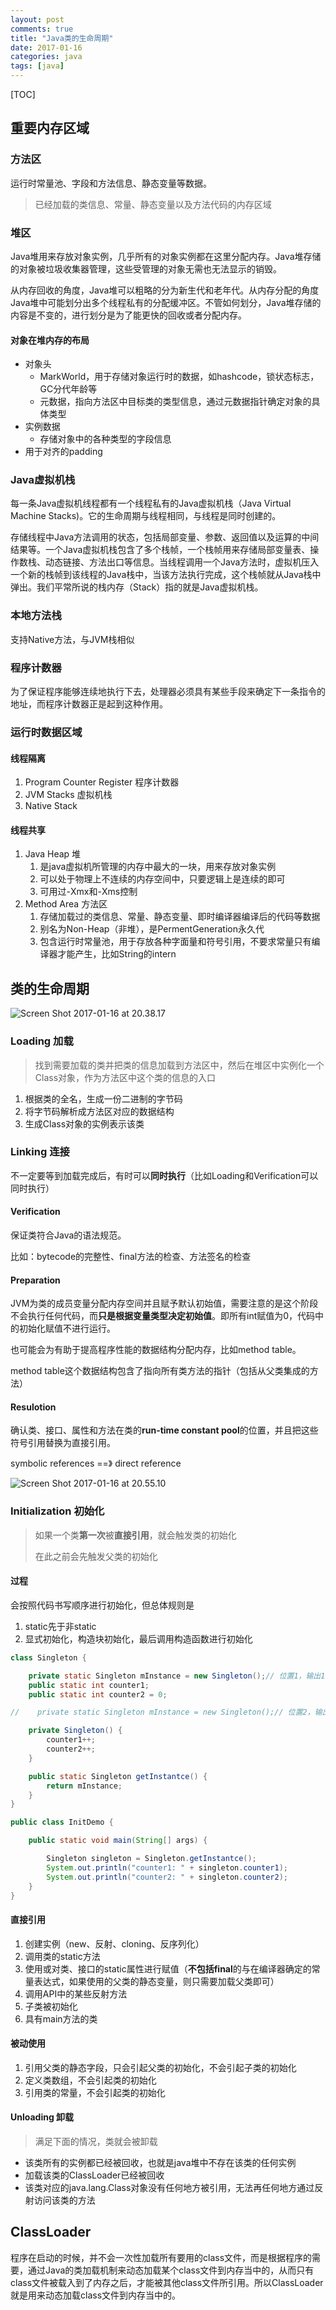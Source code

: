 ```yaml
---
layout: post
comments: true
title: "Java类的生命周期"
date: 2017-01-16
categories: java
tags: [java]
---
```


[TOC]

## 重要内存区域 ##

### 方法区

运行时常量池、字段和方法信息、静态变量等数据。

>已经加载的类信息、常量、静态变量以及方法代码的内存区域


### 堆区

Java堆用来存放对象实例，几乎所有的对象实例都在这里分配内存。Java堆存储的对象被垃圾收集器管理，这些受管理的对象无需也无法显示的销毁。

从内存回收的角度，Java堆可以粗略的分为新生代和老年代。从内存分配的角度Java堆中可能划分出多个线程私有的分配缓冲区。不管如何划分，Java堆存储的内容是不变的，进行划分是为了能更快的回收或者分配内存。

#### 对象在堆内存的布局

*   对象头
    *   MarkWorld，用于存储对象运行时的数据，如hashcode，锁状态标志，GC分代年龄等
    *   元数据，指向方法区中目标类的类型信息，通过元数据指针确定对象的具体类型
*   实例数据
    *   存储对象中的各种类型的字段信息
*   用于对齐的padding

### Java虚拟机栈

每一条Java虚拟机线程都有一个线程私有的Java虚拟机栈（Java Virtual Machine Stacks)。它的生命周期与线程相同，与线程是同时创建的。

存储线程中Java方法调用的状态，包括局部变量、参数、返回值以及运算的中间结果等。一个Java虚拟机栈包含了多个栈帧，一个栈帧用来存储局部变量表、操作数栈、动态链接、方法出口等信息。当线程调用一个Java方法时，虚拟机压入一个新的栈帧到该线程的Java栈中，当该方法执行完成，这个栈帧就从Java栈中弹出。我们平常所说的栈内存（Stack）指的就是Java虚拟机栈。

### 本地方法栈

支持Native方法，与JVM栈相似

### 程序计数器

为了保证程序能够连续地执行下去，处理器必须具有某些手段来确定下一条指令的地址，而程序计数器正是起到这种作用。



### 运行时数据区域

#### 线程隔离

1. Program Counter Register 程序计数器
2. JVM Stacks 虚拟机栈
3. Native  Stack

#### 线程共享

1. Java Heap 堆
   1. 是java虚拟机所管理的内存中最大的一块，用来存放对象实例
   2. 可以处于物理上不连续的内存空间中，只要逻辑上是连续的即可
   3. 可用过-Xmx和-Xms控制
2. Method Area 方法区
   1. 存储加载过的类信息、常量、静态变量、即时编译器编译后的代码等数据
   2. 别名为Non-Heap（非堆），是PermentGeneration永久代
   3. 包含运行时常量池，用于存放各种字面量和符号引用，不要求常量只有编译器才能产生，比如String的intern



## 类的生命周期 ##

![Screen Shot 2017-01-16 at 20.38.17](https://ww1.sinaimg.cn/large/006tKfTcgw1fbsu1u9npoj31060j60uq.jpg)

### Loading 加载

>找到需要加载的类并把类的信息加载到方法区中，然后在堆区中实例化一个Class对象，作为方法区中这个类的信息的入口

1. 根据类的全名，生成一份二进制的字节码
2. 将字节码解析成方法区对应的数据结构
3. 生成Class对象的实例表示该类

### Linking 连接

不一定要等到加载完成后，有时可以**同时执行**（比如Loading和Verification可以同时执行）

#### Verification

保证类符合Java的语法规范。

比如：bytecode的完整性、final方法的检查、方法签名的检查

#### Preparation

JVM为类的成员变量分配内存空间并且赋予默认初始值，需要注意的是这个阶段不会执行任何代码，而**只是根据变量类型决定初始值**。即所有int赋值为0，代码中的初始化赋值不进行运行。

也可能会为有助于提高程序性能的数据结构分配内存，比如method table。

method table这个数据结构包含了指向所有类方法的指针（包括从父类集成的方法）

#### Resulotion

确认类、接口、属性和方法在类的**run-time constant pool**的位置，并且把这些符号引用替换为直接引用。

symbolic references ==》 direct reference



![Screen Shot 2017-01-16 at 20.55.10](https://ww4.sinaimg.cn/large/006tKfTcgw1fbsu1u11g3j314i0n641d.jpg)

### Initialization 初始化

>如果一个类**第一次**被**直接引用**，就会触发类的初始化
>
>在此之前会先触发父类的初始化


#### 过程

会按照代码书写顺序进行初始化，但总体规则是

1. static先于非static
2. 显式初始化，构造块初始化，最后调用构造函数进行初始化

```java
class Singleton {

    private static Singleton mInstance = new Singleton();// 位置1，输出1，0
    public static int counter1;
    public static int counter2 = 0;

//    private static Singleton mInstance = new Singleton();// 位置2，输出1，1

    private Singleton() {
        counter1++;
        counter2++;
    }

    public static Singleton getInstantce() {
        return mInstance;
    }
}

public class InitDemo {

    public static void main(String[] args) {

        Singleton singleton = Singleton.getInstantce();
        System.out.println("counter1: " + singleton.counter1);
        System.out.println("counter2: " + singleton.counter2);
    }
}
```



#### 直接引用

1. 创建实例（new、反射、cloning、反序列化）
2. 调用类的static方法
3. 使用或对类、接口的static属性进行赋值（**不包括final**的与在编译器确定的常量表达式，如果使用的父类的静态变量，则只需要加载父类即可）
4. 调用API中的某些反射方法
5. 子类被初始化
6. 具有main方法的类

#### 被动使用

1. 引用父类的静态字段，只会引起父类的初始化，不会引起子类的初始化
2. 定义类数组，不会引起类的初始化
3. 引用类的常量，不会引起类的初始化



#### Unloading 卸载

>满足下面的情况，类就会被卸载
>


- 该类所有的实例都已经被回收，也就是java堆中不存在该类的任何实例
- 加载该类的ClassLoader已经被回收
- 该类对应的java.lang.Class对象没有任何地方被引用，无法再任何地方通过反射访问该类的方法

## ClassLoader

程序在启动的时候，并不会一次性加载所有要用的class文件，而是根据程序的需要，通过Java的类加载机制来动态加载某个class文件到内存当中的，从而只有class文件被载入到了内存之后，才能被其他class文件所引用。所以ClassLoader就是用来动态加载class文件到内存当中的。

